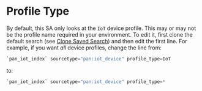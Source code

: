 # Profile Type 
By default, this SA only looks at the `IoT` device profile. This may or may not be the profile name required in your environment. 
To edit it, first clone the default search (see [Clone Saved Search](clone-search.md)) and then edit the first line. For example, if
you want *all* device profiles, change the line from:

```python
`pan_iot_index` sourcetype="pan:iot_device" profile_type=IoT
```
to:
```python
`pan_iot_index` sourcetype="pan:iot_device" profile_type=*
```
